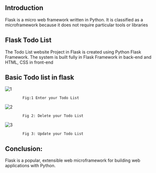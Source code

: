 
## Introduction

Flask is a micro web framework written in Python. It is classified as a microframework because it does not require particular tools or libraries

## Flask Todo List

The Todo List website Project in Flask is created using Python Flask Framework. The system is built fully in Flask Framework in back-end and HTML, CSS in front-end

## Basic Todo list in flask 

![1](https://user-images.githubusercontent.com/99526815/162502296-11fafcfd-f1e9-44d0-a13d-73ce26fbbcb3.PNG)

            Fig:1 Enter your Todo List

![2](https://user-images.githubusercontent.com/99526815/162502372-93ac70e9-6db2-4a9d-b8f7-426c20398f64.PNG)

            Fig 2: Delete your Todo List

![3](https://user-images.githubusercontent.com/99526815/162502459-ae974450-5c7b-419f-83bc-d8ca3dbf4535.PNG)

            Fig 3: Update your Todo List

## Conclusion:

Flask is a popular, extensible web microframework for building web applications with Python.



